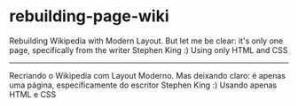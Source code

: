 # rebuilding-page-wiki
Rebuilding Wikipedia with Modern Layout. But let me be clear: it's only one page, specifically from the writer Stephen King :)
Using only HTML and CSS

------
Recriando o Wikipedia com Layout Moderno. Mas deixando claro: é apenas uma página, especificamente do escritor Stephen King :)
Usando apenas HTML e CSS
